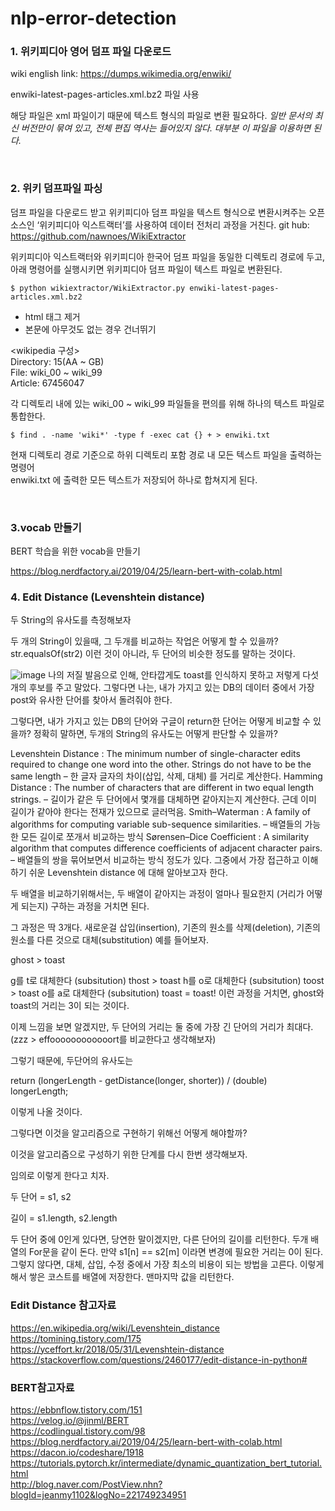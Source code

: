# nlp-error-detection

### 1. 위키피디아 영어 덤프 파일 다운로드
wiki english
link: https://dumps.wikimedia.org/enwiki/

enwiki-latest-pages-articles.xml.bz2 파일 사용

해당 파일은 xml 파일이기 때문에 텍스트 형식의 파일로 변환 필요하다.
*일반 문서의 최신 버전만이 묶여 있고, 전체 편집 역사는 들어있지 않다. 대부분 이 파일을 이용하면 된다.*

<br>

### 2. 위키 덤프파일 파싱

덤프 파일을 다운로드 받고 위키피디아 덤프 파일을 텍스트 형식으로 변환시켜주는 오픈소스인 ‘위키피디아 익스트랙터’를 사용하여 데이터 전처리 과정을 거친다.
git hub: https://github.com/nawnoes/WikiExtractor

위키피디아 익스트랙터와 위키피디아 한국어 덤프 파일을 동일한 디렉토리 경로에 두고, 아래 명령어를 실행시키면 위키피디아 덤프 파일이 텍스트 파일로 변환된다.

```shell
$ python wikiextractor/WikiExtractor.py enwiki-latest-pages-articles.xml.bz2
```

- html 태그 제거
- 본문에 아무것도 없는 경우 건너뛰기

<wikipedia 구성><br>
Directory: 15(AA ~ GB)<br>
File: wiki_00 ~ wiki_99<br>
Article: 67456047<br>

각 디렉토리 내에 있는 wiki_00 ~ wiki_99 파일들을 편의를 위해 하나의 텍스트 파일로 통합한다.

```shell
$ find . -name 'wiki*' -type f -exec cat {} + > enwiki.txt
```

현재 디렉토리 경로 기준으로 하위 디렉토리 포함 경로 내 모든 텍스트 파일을 출력하는 명령어<br>
enwiki.txt 에 출력한 모든 텍스트가 저장되어 하나로 합쳐지게 된다.

<br>

### 3.vocab 만들기

BERT 학습을 위한 vocab을 만들기<br>

https://blog.nerdfactory.ai/2019/04/25/learn-bert-with-colab.html



### 4. Edit Distance (Levenshtein distance)
두 String의 유사도를 측정해보자

두 개의 String이 있을때, 그 두개를 비교하는 작업은 어떻게 할 수 있을까? str.equalsOf(str2) 이런 것이 아니라, 두 단어의 비슷한 정도를 말하는 것이다.

![image](https://user-images.githubusercontent.com/53163222/118350804-a3ed7400-b593-11eb-9487-35ca3f9503e9.png)
나의 저질 발음으로 인해, 안타깝게도 toast를 인식하지 못하고 저렇게 다섯 개의 후보를 주고 말았다. 그렇다면 나는, 내가 가지고 있는 DB의 데이터 중에서 가장 post와 유사한 단어를 찾아서 돌려줘야 한다.

그렇다면, 내가 가지고 있는 DB의 단어와 구글이 return한 단어는 어떻게 비교할 수 있을까? 정확히 말하면, 두개의 String의 유사도는 어떻게 판단할 수 있을까?

Levenshtein Distance : The minimum number of single-character edits required to change one word into the other. Strings do not have to be the same length
– 한 글자 글자의 차이(삽입, 삭제, 대체) 를 거리로 계산한다.
Hamming Distance : The number of characters that are different in two equal length strings.
– 길이가 같은 두 단어에서 몇개를 대체하면 같아지는지 계산한다. 근데 이미 길이가 같아야 한다는 전재가 있으므로 글러먹음.
Smith–Waterman : A family of algorithms for computing variable sub-sequence similarities.
– 배열들의 가능한 모든 길이로 쪼개서 비교하는 방식
Sørensen–Dice Coefficient : A similarity algorithm that computes difference coefficients of adjacent character pairs.
– 배열들의 쌍을 묶어보면서 비교하는 방식
정도가 있다.  그중에서 가장 접근하고 이해하기 쉬운 Levenshtein distance 에 대해 알아보고자 한다.

두 배열을 비교하기위해서는, 두 배열이 같아지는 과정이 얼마나 필요한지 (거리가 어떻게 되는지) 구하는 과정을 거치면 된다.

그 과정은 딱 3개다. 새로운걸 삽입(insertion), 기존의 원소를 삭제(deletion), 기존의 원소를 다른 것으로 대체(substitution) 예를 들어보자.

ghost > toast

g를 t로 대체한다 (subsitution) thost > toast
h를 o로 대체한다 (subsitution) toost > toast
o를 a로 대체한다 (subsitution) toast = toast!
이런 과정을 거치면, ghost와 toast의 거리는 3이 되는 것이다.

이제 느낌을 보면 알겠지만, 두 단어의 거리는 둘 중에 가장 긴 단어의 거리가 최대다. (zzz > effoooooooooooort를 비교한다고 생각해보자)

그렇기 때문에, 두단어의 유사도는

return (longerLength - getDistance(longer, shorter)) / (double) longerLength;

이렇게 나올 것이다.

그렇다면 이것을 알고리즘으로 구현하기 위해선 어떻게 해야할까?

이것을 알고리즘으로 구성하기 위한 단계를 다시 한번 생각해보자.

임의로 이렇게 한다고 치자.

두 단어 = s1, s2

길이 = s1.length, s2.length

두 단어 중에 0인게 있다면, 당연한 말이겠지만, 다른 단어의 길이를 리턴한다.
두개 배열의 For문을 같이 돈다.
만약 s1[n] == s2[m] 이라면 변경에 필요한 거리는 0이 된다.
그렇지 않다면, 대체, 삽입, 수정 중에서 가장 최소의 비용이 되는 방법을 고른다.
이렇게 해서 쌓은 코스트를 배열에 저장한다.
맨마지막 값을 리턴한다.



### Edit Distance 참고자료

https://en.wikipedia.org/wiki/Levenshtein_distance <br>
https://tomining.tistory.com/175 <br>
https://yceffort.kr/2018/05/31/Levenshtein-distance
https://stackoverflow.com/questions/2460177/edit-distance-in-python#


### BERT참고자료

https://ebbnflow.tistory.com/151 <br>
https://velog.io/@jinml/BERT <br>
https://codlingual.tistory.com/98 <br>
https://blog.nerdfactory.ai/2019/04/25/learn-bert-with-colab.html <br>
https://dacon.io/codeshare/1918 <br>
https://tutorials.pytorch.kr/intermediate/dynamic_quantization_bert_tutorial.html <br>
http://blog.naver.com/PostView.nhn?blogId=jeanmy1102&logNo=221749234951 <br>